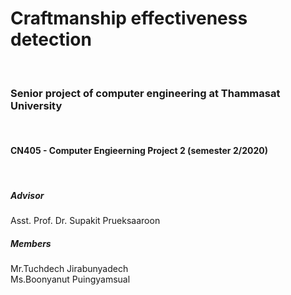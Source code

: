 # Craftmanship effectiveness detection

</br>

### Senior project of computer engineering at Thammasat University

</br>

#### CN405 - Computer Engieerning Project 2 (semester 2/2020)

</br>

##### Advisor</br>
Asst. Prof. Dr. Supakit Prueksaaroon

##### Members</br>
Mr.Tuchdech   Jirabunyadech</br>
Ms.Boonyanut  Puingyamsual</br>
